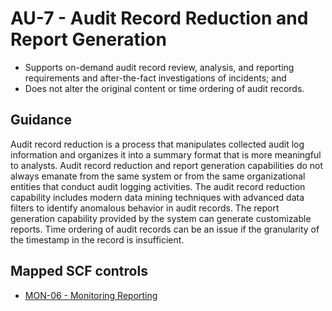 # AU-7 - Audit Record Reduction and Report Generation
- Supports on-demand audit record review, analysis, and reporting requirements and after-the-fact investigations of incidents; and
- Does not alter the original content or time ordering of audit records.
## Guidance
Audit record reduction is a process that manipulates collected audit log information and organizes it into a summary format that is more meaningful to analysts. Audit record reduction and report generation capabilities do not always emanate from the same system or from the same organizational entities that conduct audit logging activities. The audit record reduction capability includes modern data mining techniques with advanced data filters to identify anomalous behavior in audit records. The report generation capability provided by the system can generate customizable reports. Time ordering of audit records can be an issue if the granularity of the timestamp in the record is insufficient.
## Mapped SCF controls
- [MON-06 - Monitoring Reporting](../scf/mon-06-monitoringreporting.md)